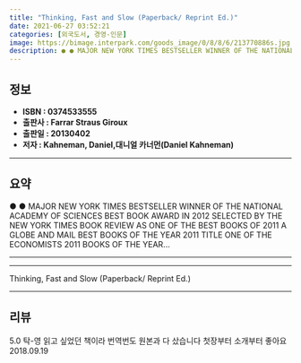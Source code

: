 ```yaml
---
title: "Thinking, Fast and Slow (Paperback/ Reprint Ed.)"
date: 2021-06-27 03:52:21
categories: [외국도서, 경영-인문]
image: https://bimage.interpark.com/goods_image/0/8/8/6/213770886s.jpg
description: ● ● MAJOR NEW YORK TIMES BESTSELLER WINNER OF THE NATIONAL ACADEMY OF SCIENCES BEST BOOK AWARD IN 2012 SELECTED BY THE NEW YORK TIMES BOOK REVIEW AS ONE OF TH
---
```


## **정보**

- **ISBN : 0374533555**
- **출판사 : Farrar Straus   Giroux**
- **출판일 : 20130402**
- **저자 : Kahneman, Daniel,대니얼 카너먼(Daniel Kahneman)**

------



## **요약**

●  ●  MAJOR NEW YORK TIMES BESTSELLER
WINNER OF THE NATIONAL ACADEMY OF SCIENCES BEST BOOK AWARD IN 2012
SELECTED BY THE NEW YORK TIMES BOOK REVIEW AS ONE OF THE BEST BOOKS OF 2011
A GLOBE AND MAIL BEST BOOKS OF THE YEAR 2011 TITLE
ONE OF THE ECONOMISTS 2011 BOOKS OF THE YEAR... 

------



------


Thinking, Fast and Slow (Paperback/ Reprint Ed.) 

------


## **리뷰** 

5.0 탁-영 읽고 싶었던 책이라 번역번도 원본과 다 샀습니다
첫장부터 소개부터 좋아요 2018.09.19 <br/>